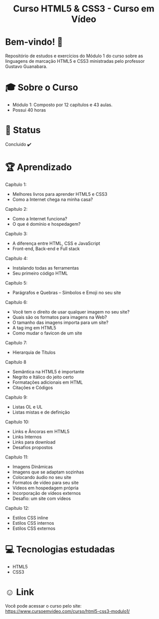 <div align="center">
<h1>Curso HTML5 & CSS3 - Curso em Vídeo </h1>
</div>

# Bem-vindo! 👋 <a name="id01"></a>
Repositório de estudos e exercícios do Módulo 1 do curso sobre as linguagens de marcação HTML5 e CSS3 ministradas pelo professor Gustavo Guanabara.

# &#x1F393; Sobre o Curso
<ul>
<li>Módulo 1: Composto por 12 capítulos e 43 aulas.</li>
<li>Possui 40 horas</li>
</ul>

# &#x1F680; Status
Concluido ✔️

# 🏆 Aprendizado
Capítulo 1:
<uL>
<li>Melhores livros para aprender HTML5 e CSS3</li>
<li>Como a Internet chega na minha casa?</li>
</ul>

Capítulo 2:
<ul>
<li>Como a Internet funciona?</li>
<li>O que é domínio e hospedagem?</li>
</ul>

Capítulo 3:
<ul>
<li>A diferença entre HTML, CSS e JavaScript</li>
<li>Front-end, Back-end e Full stack</li>
</ul>

Capítulo 4:
<ul>
<li>Instalando todas as ferramentas</li>
<li>Seu primeiro código HTML</li>
</ul>

Capítulo 5:
<ul>
<li>Parágrafos e Quebras – Símbolos e Emoji no seu site</li>
</ul>

Capítulo 6:
<ul>
<li>Você tem o direito de usar qualquer imagem no seu site?</li>
<li>Quais são os formatos para imagens na Web?</li>
<li>O tamanho das imagens importa para um site?</li>
<li>A tag img em HTML5</li>
<li>Como mudar o favicon de um site</li>
</ul>

Capítulo 7:
<ul>
<li>Hierarquia de Títulos</li>
</ul>

Capítulo 8
<ul>
<li>Semântica na HTML5 é importante</li>
<li>Negrito e Itálico do jeito certo</li>
<li>Formatações adicionais em HTML</li>
<li>Citações e Códigos</li>
</ul>

Capítulo 9:
<ul>
<li>Listas OL e UL</li>
<li>Listas mistas e de definição</li>
</ul>

Capítulo 10:
<ul>
<li>Links e Âncoras em HTML5</li>
<li>Links Internos</li>
<li>Links para download</li>
<li>Desafios propostos</li>
</ul>

Capítulo 11:
<ul>
<li>Imagens Dinâmicas</li>
<li>Imagens que se adaptam sozinhas</li>
<li>Colocando áudio no seu site</li>
<li>Formatos de vídeo para seu site</li>
<li>Vídeos em hospedagem própria</li>
<li>Incorporação de vídeos externos</li>
<li>Desafio: um site com vídeos</li>
</ul>

Capítulo 12:
<ul>
<li>Estilos CSS inline</li>
<li>Estilos CSS internos</li>
<li>Estilos CSS externos</li>
</ul>

# &#x1F4BB; Tecnologias estudadas
<ul>
  <li>HTML5</li>
  <li>CSS3</li>
</ul>

# &#X263A; Link
Você pode acessar o curso pelo site: https://www.cursoemvideo.com/curso/html5-css3-modulo1/
